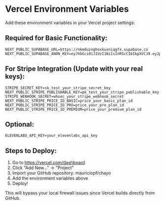 # Vercel Environment Variables

Add these environment variables in your Vercel project settings:

## Required for Basic Functionality:
```
NEXT_PUBLIC_SUPABASE_URL=https://nkmduznghoxkuxniqgfx.supabase.co
NEXT_PUBLIC_SUPABASE_ANON_KEY=eyJhbGciOiJIUzI1NiIsInR5cCI6IkpXVCJ9.eyJpc3MiOiJzdXBhYmFzZSIsInJlZiI6Im5rbWR1em5naG94a3V4bmlxZ2Z4Iiwicm9sZSI6ImFub24iLCJpYXQiOjE3NTE5NTMzNzAsImV4cCI6MjA2NzUyOTM3MH0.VfocmQ7U6wc4jiTL_30dm9m_ibe0QZYeRH4NRrTdPuU
```

## For Stripe Integration (Update with your real keys):
```
STRIPE_SECRET_KEY=sk_test_your_stripe_secret_key
NEXT_PUBLIC_STRIPE_PUBLISHABLE_KEY=pk_test_your_stripe_publishable_key
STRIPE_WEBHOOK_SECRET=whsec_your_stripe_webhook_secret
NEXT_PUBLIC_STRIPE_PRICE_ID_BASIC=price_your_basic_plan_id
NEXT_PUBLIC_STRIPE_PRICE_ID_PRO=price_your_pro_plan_id
NEXT_PUBLIC_STRIPE_PRICE_ID_PREMIUM=price_your_premium_plan_id
```

## Optional:
```
ELEVENLABS_API_KEY=your_elevenlabs_api_key
```

## Steps to Deploy:
1. Go to https://vercel.com/dashboard
2. Click "Add New..." → "Project"
3. Import your GitHub repository: mauriciopf/chayo
4. Add the environment variables above
5. Deploy!

This will bypass your local firewall issues since Vercel builds directly from GitHub.
